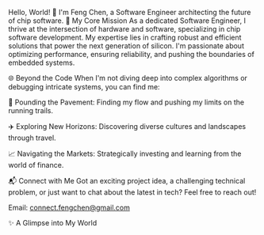 Hello, World! 👋
I'm Feng Chen, a Software Engineer architecting the future of chip software.
🚀 My Core Mission
As a dedicated Software Engineer, I thrive at the intersection of hardware and software, specializing in chip software development. My expertise lies in crafting robust and efficient solutions that power the next generation of silicon. I'm passionate about optimizing performance, ensuring reliability, and pushing the boundaries of embedded systems.

🌐 Beyond the Code
When I'm not diving deep into complex algorithms or debugging intricate systems, you can find me:

🏃 Pounding the Pavement: Finding my flow and pushing my limits on the running trails.

✈️ Exploring New Horizons: Discovering diverse cultures and landscapes through travel.

📈 Navigating the Markets: Strategically investing and learning from the world of finance.

📬 Connect with Me
Got an exciting project idea, a challenging technical problem, or just want to chat about the latest in tech? Feel free to reach out!

Email: connect.fengchen@gmail.com

✨ A Glimpse into My World
